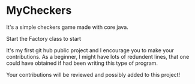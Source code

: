 # MyCheckers
It's a simple checkers game made with core java.

Start the Factory class to start

It's my first git hub public project and I encourage you to make your contributions. 
As a beginner, I might have lots of redundent lines, that one could have obtained if had been writing this type of program.

Your contributions will be reviewed and possibly added to this project!
